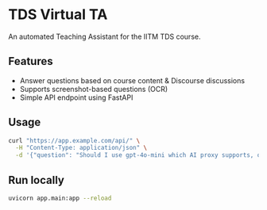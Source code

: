 # TDS Virtual TA

An automated Teaching Assistant for the IITM TDS course.

## Features
- Answer questions based on course content & Discourse discussions
- Supports screenshot-based questions (OCR)
- Simple API endpoint using FastAPI

## Usage
```bash
curl "https://app.example.com/api/" \
  -H "Content-Type: application/json" \
  -d '{"question": "Should I use gpt-4o-mini which AI proxy supports, or gpt3.5 turbo?", "image": "$(base64 -w0 example.webp)"}'
```

## Run locally
```bash
uvicorn app.main:app --reload
```
